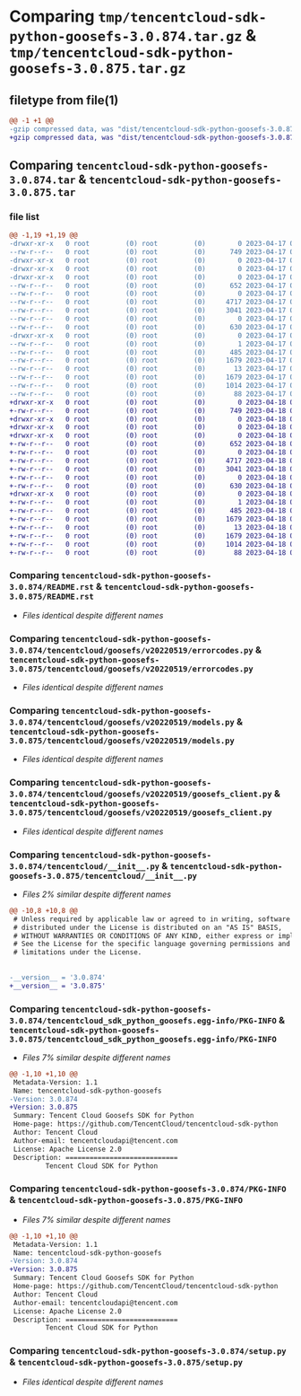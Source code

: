 # Comparing `tmp/tencentcloud-sdk-python-goosefs-3.0.874.tar.gz` & `tmp/tencentcloud-sdk-python-goosefs-3.0.875.tar.gz`

## filetype from file(1)

```diff
@@ -1 +1 @@
-gzip compressed data, was "dist/tencentcloud-sdk-python-goosefs-3.0.874.tar", last modified: Mon Apr 17 00:30:50 2023, max compression
+gzip compressed data, was "dist/tencentcloud-sdk-python-goosefs-3.0.875.tar", last modified: Tue Apr 18 00:39:22 2023, max compression
```

## Comparing `tencentcloud-sdk-python-goosefs-3.0.874.tar` & `tencentcloud-sdk-python-goosefs-3.0.875.tar`

### file list

```diff
@@ -1,19 +1,19 @@
-drwxr-xr-x   0 root         (0) root         (0)        0 2023-04-17 00:30:50.000000 tencentcloud-sdk-python-goosefs-3.0.874/
--rw-r--r--   0 root         (0) root         (0)      749 2023-04-17 00:30:50.000000 tencentcloud-sdk-python-goosefs-3.0.874/README.rst
-drwxr-xr-x   0 root         (0) root         (0)        0 2023-04-17 00:30:50.000000 tencentcloud-sdk-python-goosefs-3.0.874/tencentcloud/
-drwxr-xr-x   0 root         (0) root         (0)        0 2023-04-17 00:30:50.000000 tencentcloud-sdk-python-goosefs-3.0.874/tencentcloud/goosefs/
-drwxr-xr-x   0 root         (0) root         (0)        0 2023-04-17 00:30:50.000000 tencentcloud-sdk-python-goosefs-3.0.874/tencentcloud/goosefs/v20220519/
--rw-r--r--   0 root         (0) root         (0)      652 2023-04-17 00:30:50.000000 tencentcloud-sdk-python-goosefs-3.0.874/tencentcloud/goosefs/v20220519/errorcodes.py
--rw-r--r--   0 root         (0) root         (0)        0 2023-04-17 00:30:50.000000 tencentcloud-sdk-python-goosefs-3.0.874/tencentcloud/goosefs/v20220519/__init__.py
--rw-r--r--   0 root         (0) root         (0)     4717 2023-04-17 00:30:50.000000 tencentcloud-sdk-python-goosefs-3.0.874/tencentcloud/goosefs/v20220519/models.py
--rw-r--r--   0 root         (0) root         (0)     3041 2023-04-17 00:30:50.000000 tencentcloud-sdk-python-goosefs-3.0.874/tencentcloud/goosefs/v20220519/goosefs_client.py
--rw-r--r--   0 root         (0) root         (0)        0 2023-04-17 00:30:50.000000 tencentcloud-sdk-python-goosefs-3.0.874/tencentcloud/goosefs/__init__.py
--rw-r--r--   0 root         (0) root         (0)      630 2023-04-17 00:30:50.000000 tencentcloud-sdk-python-goosefs-3.0.874/tencentcloud/__init__.py
-drwxr-xr-x   0 root         (0) root         (0)        0 2023-04-17 00:30:50.000000 tencentcloud-sdk-python-goosefs-3.0.874/tencentcloud_sdk_python_goosefs.egg-info/
--rw-r--r--   0 root         (0) root         (0)        1 2023-04-17 00:30:50.000000 tencentcloud-sdk-python-goosefs-3.0.874/tencentcloud_sdk_python_goosefs.egg-info/dependency_links.txt
--rw-r--r--   0 root         (0) root         (0)      485 2023-04-17 00:30:50.000000 tencentcloud-sdk-python-goosefs-3.0.874/tencentcloud_sdk_python_goosefs.egg-info/SOURCES.txt
--rw-r--r--   0 root         (0) root         (0)     1679 2023-04-17 00:30:50.000000 tencentcloud-sdk-python-goosefs-3.0.874/tencentcloud_sdk_python_goosefs.egg-info/PKG-INFO
--rw-r--r--   0 root         (0) root         (0)       13 2023-04-17 00:30:50.000000 tencentcloud-sdk-python-goosefs-3.0.874/tencentcloud_sdk_python_goosefs.egg-info/top_level.txt
--rw-r--r--   0 root         (0) root         (0)     1679 2023-04-17 00:30:50.000000 tencentcloud-sdk-python-goosefs-3.0.874/PKG-INFO
--rw-r--r--   0 root         (0) root         (0)     1014 2023-04-17 00:30:50.000000 tencentcloud-sdk-python-goosefs-3.0.874/setup.py
--rw-r--r--   0 root         (0) root         (0)       88 2023-04-17 00:30:50.000000 tencentcloud-sdk-python-goosefs-3.0.874/setup.cfg
+drwxr-xr-x   0 root         (0) root         (0)        0 2023-04-18 00:39:22.000000 tencentcloud-sdk-python-goosefs-3.0.875/
+-rw-r--r--   0 root         (0) root         (0)      749 2023-04-18 00:39:21.000000 tencentcloud-sdk-python-goosefs-3.0.875/README.rst
+drwxr-xr-x   0 root         (0) root         (0)        0 2023-04-18 00:39:22.000000 tencentcloud-sdk-python-goosefs-3.0.875/tencentcloud/
+drwxr-xr-x   0 root         (0) root         (0)        0 2023-04-18 00:39:22.000000 tencentcloud-sdk-python-goosefs-3.0.875/tencentcloud/goosefs/
+drwxr-xr-x   0 root         (0) root         (0)        0 2023-04-18 00:39:22.000000 tencentcloud-sdk-python-goosefs-3.0.875/tencentcloud/goosefs/v20220519/
+-rw-r--r--   0 root         (0) root         (0)      652 2023-04-18 00:39:21.000000 tencentcloud-sdk-python-goosefs-3.0.875/tencentcloud/goosefs/v20220519/errorcodes.py
+-rw-r--r--   0 root         (0) root         (0)        0 2023-04-18 00:39:21.000000 tencentcloud-sdk-python-goosefs-3.0.875/tencentcloud/goosefs/v20220519/__init__.py
+-rw-r--r--   0 root         (0) root         (0)     4717 2023-04-18 00:39:21.000000 tencentcloud-sdk-python-goosefs-3.0.875/tencentcloud/goosefs/v20220519/models.py
+-rw-r--r--   0 root         (0) root         (0)     3041 2023-04-18 00:39:21.000000 tencentcloud-sdk-python-goosefs-3.0.875/tencentcloud/goosefs/v20220519/goosefs_client.py
+-rw-r--r--   0 root         (0) root         (0)        0 2023-04-18 00:39:21.000000 tencentcloud-sdk-python-goosefs-3.0.875/tencentcloud/goosefs/__init__.py
+-rw-r--r--   0 root         (0) root         (0)      630 2023-04-18 00:39:21.000000 tencentcloud-sdk-python-goosefs-3.0.875/tencentcloud/__init__.py
+drwxr-xr-x   0 root         (0) root         (0)        0 2023-04-18 00:39:22.000000 tencentcloud-sdk-python-goosefs-3.0.875/tencentcloud_sdk_python_goosefs.egg-info/
+-rw-r--r--   0 root         (0) root         (0)        1 2023-04-18 00:39:22.000000 tencentcloud-sdk-python-goosefs-3.0.875/tencentcloud_sdk_python_goosefs.egg-info/dependency_links.txt
+-rw-r--r--   0 root         (0) root         (0)      485 2023-04-18 00:39:22.000000 tencentcloud-sdk-python-goosefs-3.0.875/tencentcloud_sdk_python_goosefs.egg-info/SOURCES.txt
+-rw-r--r--   0 root         (0) root         (0)     1679 2023-04-18 00:39:22.000000 tencentcloud-sdk-python-goosefs-3.0.875/tencentcloud_sdk_python_goosefs.egg-info/PKG-INFO
+-rw-r--r--   0 root         (0) root         (0)       13 2023-04-18 00:39:22.000000 tencentcloud-sdk-python-goosefs-3.0.875/tencentcloud_sdk_python_goosefs.egg-info/top_level.txt
+-rw-r--r--   0 root         (0) root         (0)     1679 2023-04-18 00:39:22.000000 tencentcloud-sdk-python-goosefs-3.0.875/PKG-INFO
+-rw-r--r--   0 root         (0) root         (0)     1014 2023-04-18 00:39:21.000000 tencentcloud-sdk-python-goosefs-3.0.875/setup.py
+-rw-r--r--   0 root         (0) root         (0)       88 2023-04-18 00:39:22.000000 tencentcloud-sdk-python-goosefs-3.0.875/setup.cfg
```

### Comparing `tencentcloud-sdk-python-goosefs-3.0.874/README.rst` & `tencentcloud-sdk-python-goosefs-3.0.875/README.rst`

 * *Files identical despite different names*

### Comparing `tencentcloud-sdk-python-goosefs-3.0.874/tencentcloud/goosefs/v20220519/errorcodes.py` & `tencentcloud-sdk-python-goosefs-3.0.875/tencentcloud/goosefs/v20220519/errorcodes.py`

 * *Files identical despite different names*

### Comparing `tencentcloud-sdk-python-goosefs-3.0.874/tencentcloud/goosefs/v20220519/models.py` & `tencentcloud-sdk-python-goosefs-3.0.875/tencentcloud/goosefs/v20220519/models.py`

 * *Files identical despite different names*

### Comparing `tencentcloud-sdk-python-goosefs-3.0.874/tencentcloud/goosefs/v20220519/goosefs_client.py` & `tencentcloud-sdk-python-goosefs-3.0.875/tencentcloud/goosefs/v20220519/goosefs_client.py`

 * *Files identical despite different names*

### Comparing `tencentcloud-sdk-python-goosefs-3.0.874/tencentcloud/__init__.py` & `tencentcloud-sdk-python-goosefs-3.0.875/tencentcloud/__init__.py`

 * *Files 2% similar despite different names*

```diff
@@ -10,8 +10,8 @@
 # Unless required by applicable law or agreed to in writing, software
 # distributed under the License is distributed on an "AS IS" BASIS,
 # WITHOUT WARRANTIES OR CONDITIONS OF ANY KIND, either express or implied.
 # See the License for the specific language governing permissions and
 # limitations under the License.
 
 
-__version__ = '3.0.874'
+__version__ = '3.0.875'
```

### Comparing `tencentcloud-sdk-python-goosefs-3.0.874/tencentcloud_sdk_python_goosefs.egg-info/PKG-INFO` & `tencentcloud-sdk-python-goosefs-3.0.875/tencentcloud_sdk_python_goosefs.egg-info/PKG-INFO`

 * *Files 7% similar despite different names*

```diff
@@ -1,10 +1,10 @@
 Metadata-Version: 1.1
 Name: tencentcloud-sdk-python-goosefs
-Version: 3.0.874
+Version: 3.0.875
 Summary: Tencent Cloud Goosefs SDK for Python
 Home-page: https://github.com/TencentCloud/tencentcloud-sdk-python
 Author: Tencent Cloud
 Author-email: tencentcloudapi@tencent.com
 License: Apache License 2.0
 Description: ============================
         Tencent Cloud SDK for Python
```

### Comparing `tencentcloud-sdk-python-goosefs-3.0.874/PKG-INFO` & `tencentcloud-sdk-python-goosefs-3.0.875/PKG-INFO`

 * *Files 7% similar despite different names*

```diff
@@ -1,10 +1,10 @@
 Metadata-Version: 1.1
 Name: tencentcloud-sdk-python-goosefs
-Version: 3.0.874
+Version: 3.0.875
 Summary: Tencent Cloud Goosefs SDK for Python
 Home-page: https://github.com/TencentCloud/tencentcloud-sdk-python
 Author: Tencent Cloud
 Author-email: tencentcloudapi@tencent.com
 License: Apache License 2.0
 Description: ============================
         Tencent Cloud SDK for Python
```

### Comparing `tencentcloud-sdk-python-goosefs-3.0.874/setup.py` & `tencentcloud-sdk-python-goosefs-3.0.875/setup.py`

 * *Files identical despite different names*

